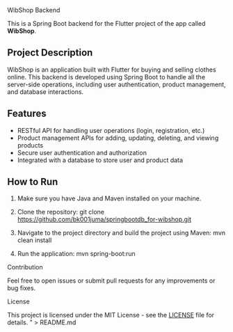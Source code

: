 WibShop Backend

This is a Spring Boot backend for the Flutter project of the app called **WibShop**.

## Project Description

WibShop is an application built with Flutter for buying and selling clothes online. This backend is developed using Spring Boot to handle all the server-side operations, including user authentication, product management, and database interactions.

## Features

- RESTful API for handling user operations (login, registration, etc.)
- Product management APIs for adding, updating, deleting, and viewing products
- Secure user authentication and authorization
- Integrated with a database to store user and product data

## How to Run

1. Make sure you have Java and Maven installed on your machine.
2. Clone the repository:
    git clone https://github.com/bk001juma/springbootdb_for-wibshop.git
    
3. Navigate to the project directory and build the project using Maven:
    mvn clean install
    
4. Run the application:
    mvn spring-boot:run
   

 Contribution

Feel free to open issues or submit pull requests for any improvements or bug fixes.

 License

This project is licensed under the MIT License - see the [LICENSE](LICENSE) file for details.
" > README.md
